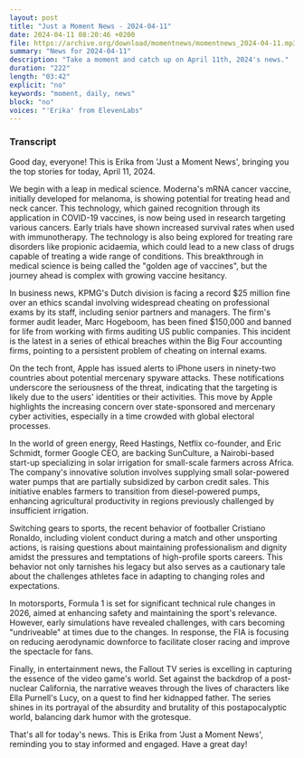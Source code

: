 ```yaml
---
layout: post
title: "Just a Moment News - 2024-04-11"
date: 2024-04-11 08:20:46 +0200
file: https://archive.org/download/momentnews/momentnews_2024-04-11.mp3
summary: "News for 2024-04-11"
description: "Take a moment and catch up on April 11th, 2024's news."
duration: "222"
length: "03:42"
explicit: "no"
keywords: "moment, daily, news"
block: "no"
voices: "'Erika' from ElevenLabs"
---
```


### Transcript

Good day, everyone! This is Erika from 'Just a Moment News', bringing you the top stories for today, April 11, 2024.

We begin with a leap in medical science. Moderna's mRNA cancer vaccine, initially developed for melanoma, is showing potential for treating head and neck cancer. This technology, which gained recognition through its application in COVID-19 vaccines, is now being used in research targeting various cancers. Early trials have shown increased survival rates when used with immunotherapy. The technology is also being explored for treating rare disorders like propionic acidaemia, which could lead to a new class of drugs capable of treating a wide range of conditions. This breakthrough in medical science is being called the "golden age of vaccines", but the journey ahead is complex with growing vaccine hesitancy.

In business news, KPMG's Dutch division is facing a record $25 million fine over an ethics scandal involving widespread cheating on professional exams by its staff, including senior partners and managers. The firm's former audit leader, Marc Hogeboom, has been fined $150,000 and banned for life from working with firms auditing US public companies. This incident is the latest in a series of ethical breaches within the Big Four accounting firms, pointing to a persistent problem of cheating on internal exams.

On the tech front, Apple has issued alerts to iPhone users in ninety-two countries about potential mercenary spyware attacks. These notifications underscore the seriousness of the threat, indicating that the targeting is likely due to the users' identities or their activities. This move by Apple highlights the increasing concern over state-sponsored and mercenary cyber activities, especially in a time crowded with global electoral processes.

In the world of green energy, Reed Hastings, Netflix co-founder, and Eric Schmidt, former Google CEO, are backing SunCulture, a Nairobi-based start-up specializing in solar irrigation for small-scale farmers across Africa. The company's innovative solution involves supplying small solar-powered water pumps that are partially subsidized by carbon credit sales. This initiative enables farmers to transition from diesel-powered pumps, enhancing agricultural productivity in regions previously challenged by insufficient irrigation.

Switching gears to sports, the recent behavior of footballer Cristiano Ronaldo, including violent conduct during a match and other unsporting actions, is raising questions about maintaining professionalism and dignity amidst the pressures and temptations of high-profile sports careers. This behavior not only tarnishes his legacy but also serves as a cautionary tale about the challenges athletes face in adapting to changing roles and expectations.

In motorsports, Formula 1 is set for significant technical rule changes in 2026, aimed at enhancing safety and maintaining the sport's relevance. However, early simulations have revealed challenges, with cars becoming "undriveable" at times due to the changes. In response, the FIA is focusing on reducing aerodynamic downforce to facilitate closer racing and improve the spectacle for fans.

Finally, in entertainment news, the Fallout TV series is excelling in capturing the essence of the video game's world. Set against the backdrop of a post-nuclear California, the narrative weaves through the lives of characters like Ella Purnell's Lucy, on a quest to find her kidnapped father. The series shines in its portrayal of the absurdity and brutality of this postapocalyptic world, balancing dark humor with the grotesque.

That's all for today's news. This is Erika from 'Just a Moment News', reminding you to stay informed and engaged. Have a great day!
